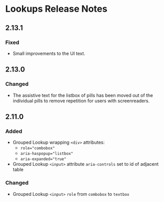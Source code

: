 <!-- Release notes authoring guidelines: http://keepachangelog.com/ -->

# Lookups Release Notes

<!-- ## [Unreleased] -->

<!-- ## [VERSION] -->

## 2.13.1

### Fixed

- Small improvements to the UI text.

## 2.13.0

### Changed

- The assistive text for the listbox of pills has been moved out of the individual pills to remove repetition for users with screenreaders.

## 2.11.0

### Added
- Grouped Lookup wrapping `<div>` attributes:
  -  `role="combobox"`
  -  `aria-haspopup="listbox"`
  -  `aria-expanded="true"`
- Grouped Lookup `<input>` attribute `aria-controls` set to id of adjacent table

### Changed

- Grouped Lookup `<input>` `role` from `combobox` to `textbox`
